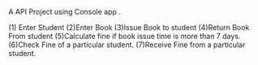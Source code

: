  A API Project using Console app .

(1) Enter Student
(2)Enter Book
(3)Issue Book to student
(4)Return Book From student
(5)Calculate fine if book issue time  is more than 7 days.
(6)Check Fine of a particular student.
(7)Receive Fine from a particular student.
